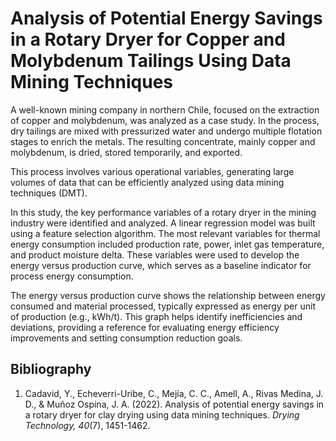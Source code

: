 # **Analysis of Potential Energy Savings in a Rotary Dryer for Copper and Molybdenum Tailings Using Data Mining Techniques**


A well-known mining company in northern Chile, focused on the extraction of copper and molybdenum, was analyzed as a case study. In the process, dry tailings are mixed with pressurized water and undergo multiple flotation stages to enrich the metals. The resulting concentrate, mainly copper and molybdenum, is dried, stored temporarily, and exported.

This process involves various operational variables, generating large volumes of data that can be efficiently analyzed using data mining techniques (DMT).

In this study, the key performance variables of a rotary dryer in the mining industry were identified and analyzed. A linear regression model was built using a feature selection algorithm. The most relevant variables for thermal energy consumption included production rate, power, inlet gas temperature, and product moisture delta. These variables were used to develop the energy versus production curve, which serves as a baseline indicator for process energy consumption.

The energy versus production curve shows the relationship between energy consumed and material processed, typically expressed as energy per unit of production (e.g., kWh/t). This graph helps identify inefficiencies and deviations, providing a reference for evaluating energy efficiency improvements and setting consumption reduction goals.

## Bibliography

1. Cadavid, Y., Echeverri-Uribe, C., Mejía, C. C., Amell, A., Rivas Medina, J. D., & Muñoz Ospina, J. A. (2022). Analysis of potential energy savings in a rotary dryer for clay drying using data mining techniques. *Drying Technology, 40*(7), 1451-1462.
